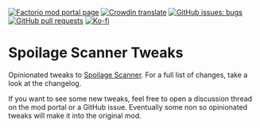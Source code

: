 [![Factorio mod portal page](https://img.shields.io/badge/dynamic/json?color=orange&label=Factorio&query=downloads_count&suffix=%20downloads&url=https%3A%2F%2Fmods.factorio.com%2Fapi%2Fmods%2Fspoilage-scanner-tweaks&style=for-the-badge)](https://mods.factorio.com/mod/spoilage-scanner-tweaks)
[![Crowdin translate](https://img.shields.io/badge/Crowdin-Translate-brightgreen?style=for-the-badge)](https://crowdin.com/project/factorio-mods-localization)
[![GitHub issues: bugs](https://img.shields.io/github/issues/QuingKhaos/spoilage-scanner-tweaks/bug?label=Bug%20Reports&style=for-the-badge)](https://github.com/QuingKhaos/spoilage-scanner-tweaks/issues?q=is%3Aissue%20state%3Aopen%20label%3Abug)
[![GitHub pull requests](https://img.shields.io/github/issues-pr/QuingKhaos/spoilage-scanner-tweaks?label=Pull%20Requests&style=for-the-badge)](https://github.com/QuingKhaos/spoilage-scanner-tweaks/pulls)
[![Ko-fi](https://img.shields.io/badge/Ko--fi-support%20me-hotpink?logo=kofi&logoColor=white&style=for-the-badge)](https://ko-fi.com/quingkhaos)

# Spoilage Scanner Tweaks

Opinionated tweaks to [Spoilage Scanner](https://mods.factorio.com/mod/spoilage-scanner).
For a full list of changes, take a look at the changelog.

If you want to see some new tweaks, feel free to open a discussion thread on the
mod portal or a GitHub issue. Eventually some non so opinionated tweaks will
make it into the original mod.
